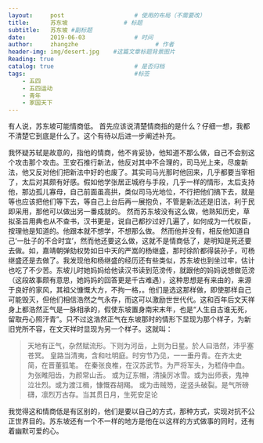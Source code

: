 ```yaml
---
layout:     post                    # 使用的布局（不需要改）
title:      苏东坡                # 标题 
subtitle:   苏东坡 #副标题
date:       2019-06-03              # 时间
author:     zhangzhe                      # 作者
header-img: img/desert.jpg    #这篇文章标题背景图片
Reading: true
catalog: true                       # 是否归档
tags:                               #标签
    - 五四
    - 五四运动
    - 青年
    - 家国天下
---
```


有人说，苏东坡可能情商低。
首先应该说清楚情商指的是什么？仔细一想，我都不清楚它到底是什么了。这个有待以后进一步阐述补充。

我怀疑苏轼是故意的，指他的情商，他不肯妥协，他知道不那么做，自己不会别这个攻击那个攻击。王安石推行新法，他反对其中不合理的，司马光上来，尽废新法，他又反对他们把新法中好的也废了。其实司马光那时他回来，几乎都要当宰相了，太后对其颇有好感。假如他学张居正城府与手段，几乎一样的情形，太后支持他，那边孤儿寡母，自己前面虽高拱，类似司马光地位，不行把他们搞下去，就是等也应该把他们等下去，等自己上台后再一展抱负，不管是新法还是旧法，利于民即采用，那他可以做出另一番成就的。
然而苏东坡没有这么做，他熟知历史，草拟圣旨用典也从不查书，汉书更是，说自己都抄过好几遍了，如何成为一代权臣，按理他是知道的。他跟本就不想学，不想那么做。
然而他并没有，相反他知道自己‘一肚子的不合时宜’，然而他还要这么做，这就不是情商低了，是明知是死还要去做。如，嘉靖朝弹劾权势如日中天的严嵩的杨继盛，那时徐阶都得装孙子，可杨继盛还是去做了。我发现他和杨继盛的经历还有些类似，苏东坡也到坐过牢，估计也吃了不少苦。东坡儿时她妈妈给他读汉书读到范滂传，就跟他的妈妈说想做范滂（这段故事颇有意思，她妈妈的回答更是千古难遇），这种思想是有来由的，来源于良好的家风，其祖父慷慨大方，不拘一格，。他们是选这那样做，即使那样自己可能毁灭，但他们相信浩然之气永存，而这可以激励世世代代。这和百年后文天祥身上都浩然正气是一脉相承的，假使东坡置身南宋末年，也是“人生自古谁无死，留取丹心照汗青”。只不过这浩然正气在东坡那时的情形下显现为那个样子，为新旧党所不容，在文天祥时显现为另一个样子。这就叫：

> 天地有正气，杂然赋流形。下则为河岳，上则为日星。於人曰浩然，沛乎塞苍冥。
> 皇路当清夷，含和吐明庭。时穷节乃见，一一垂丹青。在齐太史简，在晋董狐笔。
> 在秦张良椎，在汉苏武节。为严将军头，为嵇侍中血。为张睢阳齿，为颜常山舌。
> 或为辽东帽，清操厉冰雪。或为出师表，鬼神泣壮烈。或为渡江楫，慷慨吞胡羯。
> 或为击贼笏，逆竖头破裂。是气所磅礴，凛烈万古存。当其贯日月，生死安足论

我觉得这和情商低是有区别的，他们是要以自己的方式，那种方式，实现对抗不公正世界目的。苏东坡还有一个不一样的地方是他在以这样的方式做事的同时，还有着幽默可爱的心。